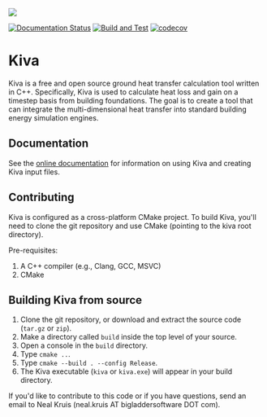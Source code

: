 ![](docs/images/kiva-logo.png)

[![Documentation Status](https://readthedocs.org/projects/kiva/badge/?version=latest)](http://kiva.readthedocs.org/en/latest/?badge=latest)
[![Build and Test](https://github.com/bigladder/kiva/actions/workflows/build_and_test.yml/badge.svg)](https://github.com/bigladder/kiva/actions/workflows/build_and_test.yml)
[![codecov](https://codecov.io/gh/bigladder/kiva/branch/develop/graph/badge.svg)](https://codecov.io/gh/bigladder/kiva)

Kiva
====

Kiva is a free and open source ground heat transfer calculation tool written in
C++. Specifically, Kiva is used to calculate heat loss and gain on a timestep
basis from building foundations. The goal is to create a tool that can integrate
the multi-dimensional heat transfer into standard building energy simulation
engines.

Documentation
-------------

See the [online documentation](http://kiva.readthedocs.org/en/latest/) for information on using Kiva and creating Kiva input files.

Contributing
------------

Kiva is configured as a cross-platform CMake project. To build Kiva, you'll need to clone the git repository and use CMake (pointing to the kiva root directory).

Pre-requisites:

1. A C++ compiler (e.g., Clang, GCC, MSVC)
2. CMake

Building Kiva from source
-------------------------

1. Clone the git repository, or download and extract the source code (`tar.gz` or `zip`).
2. Make a directory called `build` inside the top level of your source.
3. Open a console in the `build` directory.
4. Type `cmake ..`.
5. Type `cmake --build . --config Release`.
6. The Kiva executable (`kiva` or `kiva.exe`) will appear in your build directory.

If you'd like to contribute to this code or if you have questions, send an email to Neal
Kruis (neal.kruis AT bigladdersoftware DOT com).
